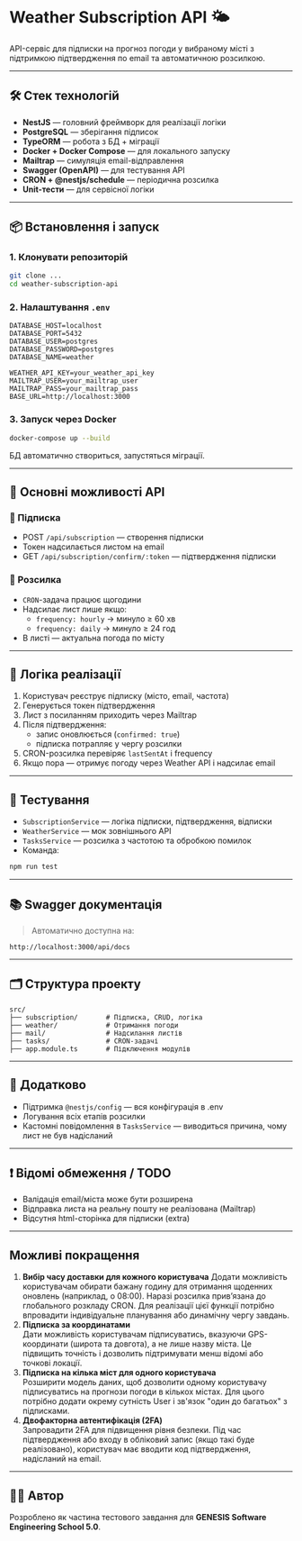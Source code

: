 
# Weather Subscription API 🌤

API-сервіс для підписки на прогноз погоди у вибраному місті з підтримкою підтвердження по email та автоматичною розсилкою.

---

## 🛠 Стек технологій

- **NestJS** — головний фреймворк для реалізації логіки
- **PostgreSQL** — зберігання підписок
- **TypeORM** — робота з БД + міграції
- **Docker + Docker Compose** — для локального запуску
- **Mailtrap** — симуляція email-відправлення
- **Swagger (OpenAPI)** — для тестування API
- **CRON + @nestjs/schedule** — періодична розсилка
- **Unit-тести** — для сервісної логіки

---

## 📦 Встановлення і запуск

### 1. Клонувати репозиторій

```bash
git clone ...
cd weather-subscription-api
```

### 2. Налаштування `.env`

```env
DATABASE_HOST=localhost
DATABASE_PORT=5432
DATABASE_USER=postgres
DATABASE_PASSWORD=postgres
DATABASE_NAME=weather

WEATHER_API_KEY=your_weather_api_key
MAILTRAP_USER=your_mailtrap_user
MAILTRAP_PASS=your_mailtrap_pass
BASE_URL=http://localhost:3000
```

### 3. Запуск через Docker

```bash
docker-compose up --build
```

БД автоматично створиться, запустяться міграції.

---

## 🚀 Основні можливості API

### 🔹 Підписка

- POST `/api/subscription` — створення підписки
- Токен надсилається листом на email
- GET `/api/subscription/confirm/:token` — підтвердження підписки

### 🔹 Розсилка

- `CRON`-задача працює щогодини
- Надсилає лист лише якщо:
  - `frequency: hourly` → минуло ≥ 60 хв
  - `frequency: daily` → минуло ≥ 24 год
- В листі — актуальна погода по місту

---

## 🧠 Логіка реалізації

1. Користувач реєструє підписку (місто, email, частота)
2. Генерується токен підтвердження
3. Лист з посиланням приходить через Mailtrap
4. Після підтвердження:
   - запис оновлюється (`confirmed: true`)
   - підписка потрапляє у чергу розсилки
5. CRON-розсилка перевіряє `lastSentAt` і frequency
6. Якщо пора — отримує погоду через Weather API і надсилає email

---

## 🧪 Тестування

- `SubscriptionService` — логіка підписки, підтвердження, відписки
- `WeatherService` — мок зовнішнього API
- `TasksService` — розсилка з частотою та обробкою помилок
- Команда:

```bash
npm run test
```

---

## 📚 Swagger документація

> Автоматично доступна на:

```
http://localhost:3000/api/docs
```

---

## 🗂 Структура проекту

```
src/
├── subscription/       # Підписка, CRUD, логіка
├── weather/            # Отримання погоди
├── mail/               # Надсилання листів
├── tasks/              # CRON-задачі
├── app.module.ts       # Підключення модулів
```

---

## 📝 Додатково

- Підтримка `@nestjs/config` — вся конфігурація в .env
- Логування всіх етапів розсилки
- Кастомні повідомлення в `TasksService` — виводиться причина, чому лист не був надісланий

---

## ❗ Відомі обмеження / TODO

- Валідація email/міста може бути розширена
- Відправка листа на реальну пошту не реалізована (Mailtrap)
- Відсутня html-сторінка для підписки (extra)

---
## Можливі покращення
 1. **Вибір часу доставки для кожного користувача**
Додати можливість користувачам обирати бажану годину для отримання щоденних оновлень (наприклад, о 08:00). Наразі розсилка прив’язана до глобального розкладу CRON. Для реалізації цієї функції потрібно впровадити індивідуальне планування або динамічну чергу завдань.
2. **Підписка за координатами**  
Дати можливість користувачам підписуватись, вказуючи GPS-координати (широта та довгота), а не лише назву міста. Це підвищить точність і дозволить підтримувати менш відомі або точкові локації.
3. **Підписка на кілька міст для одного користувача**  
Розширити модель даних, щоб дозволити одному користувачу підписуватись на прогнози погоди в кількох містах. Для цього потрібно додати окрему сутність User і зв'язок "один до багатьох" з підписками.
4. **Двофакторна автентифікація (2FA)**  
Запровадити 2FA для підвищення рівня безпеки. Під час підтвердження або входу в обліковий запис (якщо такі буде реалізовано), користувач має вводити код підтвердження, надісланий на email.
---

## 👨‍💻 Автор

Розроблено як частина тестового завдання для **GENESIS Software Engineering School 5.0**.
